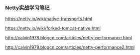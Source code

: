 ###                     Netty实战学习笔记

https://netty.io/wiki/native-transports.html

https://netty.io/wiki/forked-tomcat-native.html

http://calvin1978.blogcn.com/articles/netty-performance.html

http://calvin1978.blogcn.com/articles/netty-performance2.html
